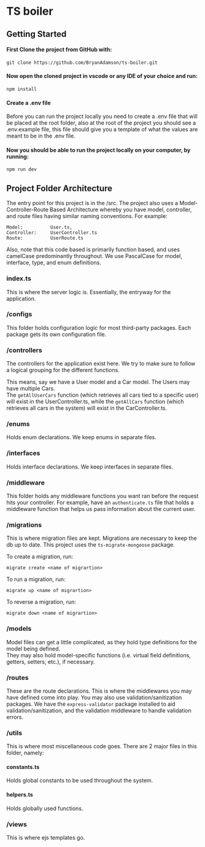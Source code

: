 # TS boiler

## Getting Started
#### First Clone the project from GitHub with:
    git clone https://github.com/BryanAdamson/ts-boiler.git
#### Now open the cloned project in vscode or any IDE of your choice and run:
    npm install
#### Create a .env file
Before you can run the project locally you need to create a .env file that will be placed at the root folder, also at the root of the project you should see a .env.example file, this file should give you a template of what the values are meant to be in the .env file.

#### Now you should be able to run the project locally on your computer, by running:
    npm run dev
## Project Folder Architecture
The entry point for this project is in the /src. The project also uses a Model-Controller-Route Based Architecture whereby you have model, controller, and route files having similar naming conventions. For example:
```
Model:          User.ts,
Controller:     UserController.ts
Route:          UserRoute.ts
```
Also, note that this code based is primarily function based, and uses camelCase predominantly throughout. We use PascalCase for model, interface, type, and enum definitions.

### index.ts
This is where the server logic is. Essentially, the entryway for the application.

### /configs
This folder holds configuration logic for most third-party packages. Each package gets its own configuration file.

### /controllers
The controllers for the application exist here. We try to make sure to follow a logical grouping for the different functions.

This means, say we have a User model and a Car model. The Users may have multiple Cars.   
The ```getAllUserCars``` function (which retrieves all cars tied to a specific user) will exist in the UserController.ts, while the ```getAllCars``` function (which retrieves all cars in the system) will exist in the CarController.ts.

### /enums
Holds enum declarations. We keep enums in separate files.

### /interfaces
Holds interface declarations. We keep interfaces in separate files.

### /middleware
This folder holds any middleware functions you want ran before the request hits your controller. For example, have an ```authenticate.ts``` file that holds a middleware function that helps us pass information about the current user.

### /migrations
This is where migration files are kept. Migrations are necessary to keep the db up to date. This project uses the ```ts-migrate-mongoose``` package.   
  
To create a migration, run:  

    migrate create <name of migrartion>  
To run a migration, run:

    migrate up <name of migrartion>  
To reverse a migration, run:

    migrate down <name of migrartion>



### /models
Model files can get a little complicated, as they hold type definitions for the model being defined.  
They may also hold model-specific functions (i.e. virtual field definitions, getters, setters, etc.), if necessary.

### /routes
These are the route declarations. This is where the middlewares you may have defined come into play. You may also use validation/sanitization packages. We have the ```express-validator``` package installed to aid validation/sanitization, and the validation middleware to handle validation errors.

### /utils
This is where most miscellaneous code goes. There are 2 major files in this folder, namely:
#### constants.ts
Holds global constants to be used throughout the system.
#### helpers.ts
Holds globally used functions.

### /views
This is where ejs templates go.


